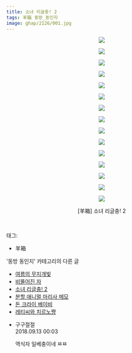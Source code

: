 ```yaml
---
title: 소녀 리글충! 2
tags: 羊箱 동방_동인지
image: ghap/2126/001.jpg
---
```

<div class="article">
<p style="text-align: center; clear: none; float: none;"><img src="{{ site.nasurl }}/ghap/2126/001.jpg"/></p>
<p style="text-align: center; clear: none; float: none;"><img src="{{ site.nasurl }}/ghap/2126/002.jpg"/></p>
<p style="text-align: center; clear: none; float: none;"><img src="{{ site.nasurl }}/ghap/2126/003.jpg"/></p>
<p style="text-align: center; clear: none; float: none;"><img src="{{ site.nasurl }}/ghap/2126/004.jpg"/></p>
<p style="text-align: center; clear: none; float: none;"><img src="{{ site.nasurl }}/ghap/2126/005.jpg"/></p>
<p style="text-align: center; clear: none; float: none;"><img src="{{ site.nasurl }}/ghap/2126/006.jpg"/></p>
<p style="text-align: center; clear: none; float: none;"><img src="{{ site.nasurl }}/ghap/2126/007.jpg"/></p>
<p style="text-align: center; clear: none; float: none;"><img src="{{ site.nasurl }}/ghap/2126/008.jpg"/></p>
<p style="text-align: center; clear: none; float: none;"><img src="{{ site.nasurl }}/ghap/2126/009.jpg"/></p>
<p style="text-align: center; clear: none; float: none;"><img src="{{ site.nasurl }}/ghap/2126/010.jpg"/></p>
<p style="text-align: center; clear: none; float: none;"><img src="{{ site.nasurl }}/ghap/2126/011.jpg"/></p>
<p style="text-align: center; clear: none; float: none;"><img src="{{ site.nasurl }}/ghap/2126/012.jpg"/></p>
<p style="text-align: center; clear: none; float: none;"><img src="{{ site.nasurl }}/ghap/2126/013.jpg"/></p>
<p style="text-align: center; clear: none; float: none;"><img src="{{ site.nasurl }}/ghap/2126/014.jpg"/></p>
<p style="text-align: center; clear: none; float: none;"><img src="{{ site.nasurl }}/ghap/2126/015.jpg"/></p>
<p style="text-align: center; clear: none; float: none;">[羊箱] 소녀 리글충! 2</p>
<p><br/></p>
</div><div class="tagTrail">
<p>태그: </p>
<ul>
<li>羊箱</li>
</ul>
</div><div class="another">
<p>'동방 동인지' 카테고리의 다른 글</p>
<ul>
<li><a href="/2016-09-12-ghap_2128">여름의 무지개빛</a></li>
<li><a href="/2016-09-11-ghap_2127">비뚤어진 자</a></li>
<li><a href="/2016-09-11-ghap_2126">소녀 리글충! 2</a></li>
<li><a href="/2016-09-11-ghap_2125">분할 애니멀 마리사 메모</a></li>
<li><a href="/2016-09-11-ghap_2123">돈 크라이 베이비</a></li>
<li><a href="/2016-09-11-ghap_2122">레티씨와 치르노쨩</a></li>
</ul>
</div><div class="cb_module cb_fluid">
<div class="cb_wrt cb_profile">
<div class="comment">
<ul>
<li class="cb_thumb_off" id="comment15331348">
<div class="cb_comment_area">
<div class="cb_info_area">
<div class="cb_section">
<span class="cb_nick_name">구구절절</span>
</div>
<div class="cb_section">
<span class="cb_date">2018.09.13 00:03 </span>
</div>
</div>
<div class="cb_dsc_comment">
<p class="cb_dsc">
											역식자 일베충이네 ㅉㅉ
										</p>
</div>
</div></li>
</ul>
</div>
</div><!-- commentList close -->
</div>